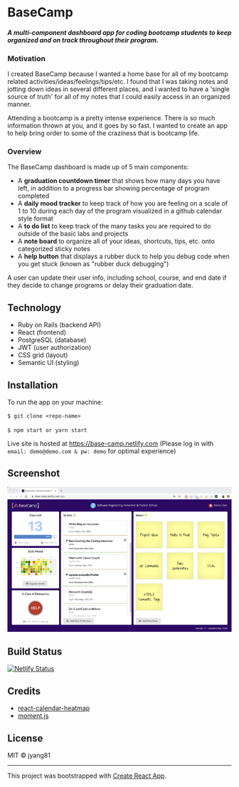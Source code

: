 # BaseCamp

#### *A multi-component dashboard app for coding bootcamp students to keep organized and on track throughout their program.*

### Motivation

I created BaseCamp because I wanted a home base for all of my bootcamp related activities/ideas/feelings/tips/etc. I found that I was taking notes and jotting down ideas in several different places, and I wanted to have a 'single source of truth' for all of my notes that I could easily access in an organized manner.

Attending a bootcamp is a pretty intense experience. There is so much information thrown at you, and it goes by so fast. I wanted to create an app to help bring order to some of the craziness that is bootcamp life.

### Overview

The BaseCamp dashboard is made up of 5 main components:
- A **graduation countdown timer** that shows how many days you have left, in addition to a progress bar showing percentage of program completed
- A **daily mood tracker** to keep track of how you are feeling on a scale of 1 to 10 during each day of the program visualized in a github calendar style format
- A **to do list** to keep track of the many tasks you are required to do outside of the basic labs and projects
- A **note board** to organize all of your ideas, shortcuts, tips, etc. onto categorized sticky notes
- A **help button** that displays a rubber duck to help you debug code when you get stuck (known as "rubber duck debugging")

A user can update their user info, including school, course, and end date if they decide to change programs or delay their graduation date.


## Technology
- Ruby on Rails (backend API)
- React (frontend)
- PostgreSQL (database)
- JWT (user authorization)
- CSS grid (layout)
- Semantic UI (styling)

## Installation

To run the app on your machine:

```
$ git clone <repo-name>

$ npm start or yarn start
```

Live site is hosted at https://base-camp.netlify.com (Please log in with `email: demo@demo.com & pw: demo` for optimal experience)

## Screenshot

![Dashboard](/public/screenshot-dashboard-w.jpg)

## Build Status

[![Netlify Status](https://api.netlify.com/api/v1/badges/f0d06cf3-0ec7-4d07-a570-2cbc67d5215f/deploy-status)](https://app.netlify.com/sites/base-camp/deploys)

## Credits

- [react-calendar-heatmap](https://github.com/kevinsqi/react-calendar-heatmap)
- [moment.js](https://momentjs.com/)

## License

MIT © jyang81

---
This project was bootstrapped with [Create React App](https://github.com/facebook/create-react-app).
